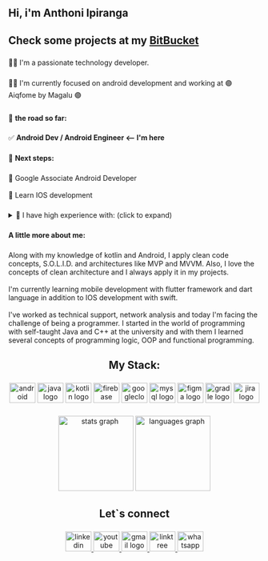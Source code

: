 <h2 align="left">Hi, i'm Anthoni Ipiranga</h2>

###

## Check some projects at my [BitBucket](https://bitbucket.org/AnthoniIP)

###

<p align="left">👋🏻 I'm a passionate technology developer.</p>

###

<p align="left">💪🏻 I'm currently focused on android development and working at 🟣 Aiqfome by Magalu 🟣</p>

###

🚀 **the road so far:**

###

✅ **Android Dev / Android Engineer <-- I'm here**

###

🗾 **Next steps:**

###

<p align="left">📍 Google Associate Android Developer<br><br>📍 Learn IOS development</p>

###

<details>
  <summary>🔧 I have high experience with: (click to expand)</summary>
  <br>
  <p align="left">· Android SDK (Application,Activity,fragment,Service,ContentProvider)<br><br>· Android Jetpack(Room,Navigation,Compose)<br><br>· Android Studio<br><br>· Google API's (Google Maps SDK, Firebase)<br><br>· Clean code<br><br>· Clean Architecture<br><br>· Consumption of REST API's<br><br>· Object-oriented programming<br><br>· Functional programming<br><br>· Reactive programming<br><br>· Git/GitHub/GitLab/BitBucket<br><br>· GitFlow<br><br>· Dependency injection with Koin and hilt<br><br>· Java<br><br>· Kotlin<br><br>· Agile Methodologies (Scrum & Kanban)<br><br>· MVVM<br><br>· RxJava<br><br>· SOLID<br><br>· Coroutines</p>
  </details>

###

**A little more about me:**

###

<p align="left">Along with my knowledge of kotlin and Android, I apply clean code concepts, S.O.L.I.D. and architectures like MVP and MVVM. Also, I love the concepts of clean architecture and I always apply it in my projects.<br><br>I'm currently learning mobile development with flutter framework and dart language in addition to IOS development with swift.<br><br>  I've worked as technical support, network analysis and today I'm facing the challenge of being a programmer. I started in the world of programming with self-taught Java and C++ at the university and with them I learned several concepts of programming logic, OOP and functional programming.</p>

###

<h2 align="center">My Stack:</h2>

###

<div align="center">
  <img src="https://cdn.jsdelivr.net/gh/devicons/devicon/icons/android/android-original.svg" height="40" width="52" alt="android logo"  />
  <img src="https://cdn.jsdelivr.net/gh/devicons/devicon/icons/java/java-original.svg" height="40" width="52" alt="java logo"  />
  <img src="https://cdn.jsdelivr.net/gh/devicons/devicon/icons/kotlin/kotlin-original.svg" height="40" width="52" alt="kotlin logo"  />
  <img src="https://cdn.jsdelivr.net/gh/devicons/devicon/icons/firebase/firebase-plain.svg" height="40" width="52" alt="firebase logo"  />
  <img src="https://cdn.jsdelivr.net/gh/devicons/devicon/icons/googlecloud/googlecloud-original.svg" height="40" width="52" alt="googlecloud logo"  />
  <img src="https://cdn.jsdelivr.net/gh/devicons/devicon/icons/mysql/mysql-original.svg" height="40" width="52" alt="mysql logo"  />
  <img src="https://cdn.jsdelivr.net/gh/devicons/devicon/icons/figma/figma-original.svg" height="40" width="52" alt="figma logo"  />
  <img src="https://cdn.jsdelivr.net/gh/devicons/devicon/icons/gradle/gradle-plain.svg" height="40" width="52" alt="gradle logo"  />
  <img src="https://cdn.jsdelivr.net/gh/devicons/devicon/icons/jira/jira-original.svg" height="40" width="52" alt="jira logo"  />
</div>

###

<div align="center">
  <img src="https://github-readme-stats.vercel.app/api?hide_title=false&hide_rank=false&show_icons=true&include_all_commits=true&count_private=true&disable_animations=false&theme=dracula&locale=en&hide_border=false&username=AnthoniIP" height="150" alt="stats graph"  />
  <img src="https://github-readme-stats.vercel.app/api/top-langs?locale=en&hide_title=false&layout=compact&card_width=320&langs_count=5&theme=dracula&hide_border=false&username=AnthoniIP" height="150" alt="languages graph"  />
</div>

###

<h2 align="center">Let`s connect</h2>

###

<div align="center">
  <a href="https://www.linkedin.com/in/anthoniipiranga/" target="_blank">
    <img src="https://raw.githubusercontent.com/maurodesouza/profile-readme-generator/master/src/assets/icons/social/linkedin/default.svg" width="52" height="40" alt="linkedin logo"  />
  </a>
  <a href="https://www.youtube.com/channel/UCzCp52wboLCtBRsI4W7xD_w" target="_blank">
    <img src="https://raw.githubusercontent.com/maurodesouza/profile-readme-generator/master/src/assets/icons/social/youtube/default.svg" width="52" height="40" alt="youtube logo"  />
  </a>
  <a href="mailto:anthoni.ipiranga@gmail.com" target="_blank">
    <img src="https://raw.githubusercontent.com/maurodesouza/profile-readme-generator/master/src/assets/icons/social/gmail/default.svg" width="52" height="40" alt="gmail logo"  />
  </a>
  <a href="https://linktr.ee/anthoniip" target="_blank">
    <img src="https://raw.githubusercontent.com/maurodesouza/profile-readme-generator/master/src/assets/icons/social/linktree/default.svg" width="52" height="40" alt="linktree logo"  />
  </a>
  <a href="https://api.whatsapp.com/send?phone=5596981140696&text=Hi,%20Anthoni!" target="_blank">
    <img src="https://raw.githubusercontent.com/maurodesouza/profile-readme-generator/master/src/assets/icons/social/whatsapp/default.svg" width="52" height="40" alt="whatsapp logo"  />
  </a>
</div>

###
